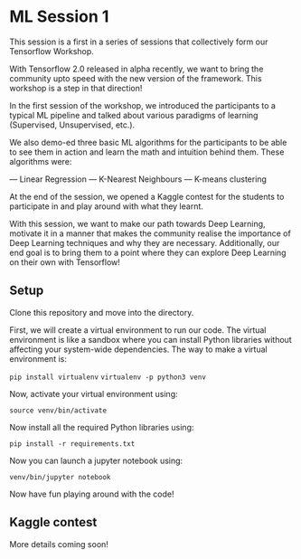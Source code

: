# ML Session 1

This session is a first in a series of sessions that collectively form our Tensorflow Workshop.

With Tensorflow 2.0 released in alpha recently, we want to bring the community upto speed with the new version of the framework. This workshop is a step in that direction!

In the first session of the workshop, we introduced the participants to a typical ML pipeline and talked about various paradigms of learning (Supervised, Unsupervised, etc.).

We also demo-ed three basic ML algorithms for the participants to be able to see them in action and learn the math and intuition behind them. These algorithms were:

— Linear Regression
— K-Nearest Neighbours
— K-means clustering

At the end of the session, we opened a Kaggle contest for the students to participate in and play around with what they learnt.

With this session, we want to make our path towards Deep Learning, motivate it in a manner that makes the community realise the importance of Deep Learning techniques and why they are necessary. Additionally, our end goal is to bring them to a point where they can explore Deep Learning on their own with Tensorflow!

## Setup

Clone this repository and move into the directory.

First, we will create a virtual environment to run our code. The virtual environment is like a sandbox where you can install Python libraries without affecting your system-wide dependencies. The way to make a virtual environment is: 

`pip install virtualenv`
`virtualenv -p python3 venv`

Now, activate your virtual environment using:

`source venv/bin/activate`

Now install all the required Python libraries using:

`pip install -r requirements.txt`

Now you can launch a jupyter notebook using:

`venv/bin/jupyter notebook`

Now have fun playing around with the code!

## Kaggle contest

More details coming soon!





